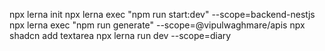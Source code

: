npx lerna init
npx lerna exec "npm run start:dev" --scope=backend-nestjs
npx lerna exec "npm run generate" --scope=@vipulwaghmare/apis
npx shadcn add textarea
npx lerna run dev --scope=diary
